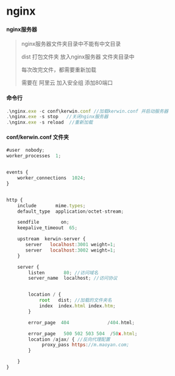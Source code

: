 # nginx

#### nginx服务器

>nginx服务器文件夹目录中不能有中文目录
>
>dist 打包文件夹  放入nginx服务器  文件夹目录中  
>
>每次改完文件，都需要重新加载
>
>需要在 阿里云  加入安全组  添加80端口



#### 命令行

```js
.\nginx.exe -c conf\kerwin.conf //加载kerwin.conf 并启动服务器
.\nginx.exe -s stop   //关闭nginx服务器
.\nginx.exe -s reload  //重新加载 
```



#### conf/kerwin.conf 文件夹

```js
#user  nobody;
worker_processes  1;


events {
    worker_connections  1024;
}


http {
    include       mime.types;
    default_type  application/octet-stream;

    sendfile        on;
    keepalive_timeout  65;

    upstream  kerwin-server {
       server   localhost:3001 weight=1;
       server   localhost:3002 weight=1;
    }

    server {
        listen       80; //访问域名
        server_name  localhost; //访问协议


        location / {
            root   dist; //加载的文件夹名
            index  index.html index.htm;
        }

        error_page  404              /404.html;

        error_page   500 502 503 504  /50x.html;
        location /ajax/ { //反向代理配置
             proxy_pass https://m.maoyan.com;
        }

    }
}

```

